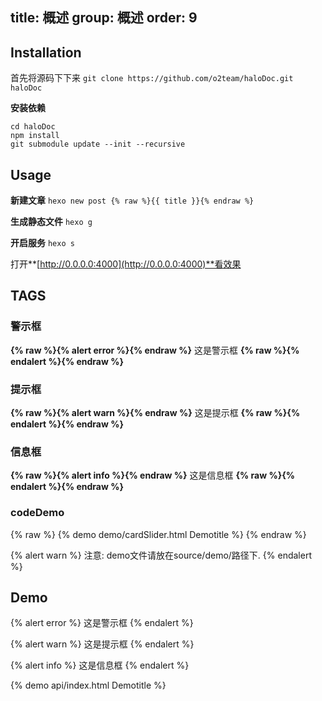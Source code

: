 title: 概述
group: 概述
order: 9
---

## Installation

首先将源码下下来
`git clone https://github.com/o2team/haloDoc.git haloDoc`

**安装依赖**
```bsh
cd haloDoc
npm install
git submodule update --init --recursive
```


## Usage
**新建文章**
`hexo new post {% raw %}{{ title }}{% endraw %}`

**生成静态文件**
`hexo g`

**开启服务**
`hexo s`

打开**[http://0.0.0.0:4000](http://0.0.0.0:4000)**看效果


## TAGS

### 警示框

**{% raw %}{% alert error %}{% endraw %}**
这是警示框
**{% raw %}{% endalert %}{% endraw %}**

### 提示框
**{% raw %}{% alert warn %}{% endraw %}**
这是提示框
**{% raw %}{% endalert %}{% endraw %}**


### 信息框
**{% raw %}{% alert info %}{% endraw %}**
这是信息框
**{% raw %}{% endalert %}{% endraw %}**

### codeDemo

{% raw %}
{% demo demo/cardSlider.html Demotitle %}
{% endraw %}

{% alert warn %}
注意: demo文件请放在source/demo/路径下. 
{% endalert %}

## Demo

{% alert error %}
这是警示框
{% endalert %}

{% alert warn %}
这是提示框
{% endalert %}

{% alert info %}
这是信息框
{% endalert %}

{% demo api/index.html Demotitle %}
